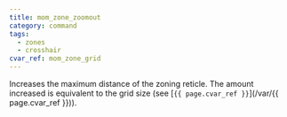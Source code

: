```yaml
---
title: mom_zone_zoomout
category: command
tags:
  - zones
  - crosshair
cvar_ref: mom_zone_grid
---
```


Increases the maximum distance of the zoning reticle. The amount increased is equivalent to the grid size (see [`{{ page.cvar_ref }}`](/var/{{ page.cvar_ref }})).